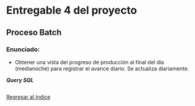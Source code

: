 # Entregable 4 del proyecto
## Proceso Batch
### Enunciado:
* Obtener una vista del progreso de producción al final del día (medianoche) para registrar el avance diario. Se actualiza diariamente.

***Query SQL***
```sql

```

[Regresar al índice](./indice.md)
